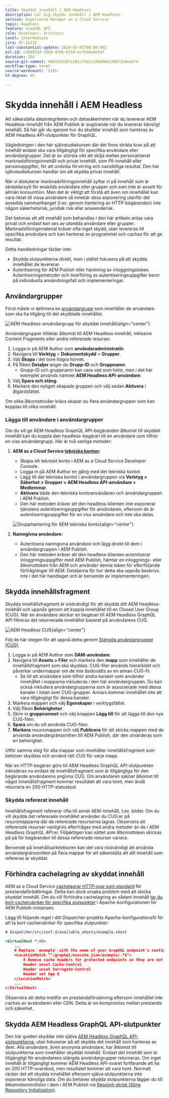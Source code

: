 ```yaml
---
title: Skyddat innehåll i AEM Headless
description: Lär dig skydda innehåll i AEM Headless.
version: Experience Manager as a Cloud Service
topic: Headless
feature: GraphQL API
role: Developer, Architect
level: Intermediate
jira: KT-15233
last-substantial-update: 2024-05-01T00:00:00Z
exl-id: c4b093d4-39b8-4f0b-b759-ecfbb6e9e54f
duration: 254
source-git-commit: 48433a5367c281cf5a1c106b08a1306f1b0e8ef4
workflow-type: tm+mt
source-wordcount: '1151'
ht-degree: 0%

---
```


# Skydda innehåll i AEM Headless

Att säkerställa dataintegriteten och datasäkerheten när du levererar AEM Headless-innehåll från AEM Publish är avgörande när du levererar känsligt innehåll. Så här går du igenom hur du skyddar innehåll som hanteras av AEM Headless API-slutpunkter för GraphQL.

Vägledningen i den här självstudiekursen där det finns strikta krav på att innehåll endast ska vara tillgängligt för specifika användare eller användargrupper. Det är av största vikt att skilja mellan personaliserat marknadsföringsinnehåll och privat innehåll, som PII-innehåll eller personuppgifter, för att undvika förvirring och oavsiktliga resultat. Den här självstudiekursen handlar om att skydda privat innehåll.

När vi diskuterar marknadsföringsinnehåll syftar vi på innehåll som är skräddarsytt för enskilda användare eller grupper och som inte är avsett för allmän konsumtion. Men det är viktigt att förstå att även om innehållet kan vara riktat till vissa användare så innebär dess exponering utanför det avsedda sammanhanget (t.ex. genom hantering av HTTP-begäranden) inte någon säkerhetsrisk, juridisk risk eller anseenderisk.

Det betonas att allt innehåll som behandlas i den här artikeln antas vara privat och endast kan ses av utsedda användare eller grupper. Marknadsföringsmaterial kräver ofta inget skydd, utan levereras till specifika användare och kan hanteras av programmet och cachas för att ge resultat.

Detta handledningar täcker inte:

- Skydda slutpunkterna direkt, men i stället fokusera på att skydda innehållet de levererar.
- Autentisering för AEM Publish eller hämtning av inloggningstoken. Autentiseringsmetoder och överföring av autentiseringsuppgifter beror på individuella användningsfall och implementeringar.

## Användargrupper

Först måste vi definiera en [användargrupp](https://experienceleague.adobe.com/sv/docs/experience-manager-learn/cloud-service/accessing/aem-users-groups-and-permissions) som innehåller de användare som ska ha tillgång till det skyddade innehållet.

![AEM Headless-användargrupp för skyddat innehåll](./assets/protected-content/user-groups.png){align="center"}

Användargrupper tilldelar åtkomst till AEM Headless-innehåll, inklusive Content Fragments eller andra refererade resurser.

1. Logga in på AEM Author som **användaradministratör**.
1. Navigera till **Verktyg** > **Dokumentskydd** > **Grupper**.
1. Välj **Skapa** i det övre högra hörnet.
1. På fliken **Detaljer** anger du **Grupp-ID** och **Gruppnamn**.
   - Grupp-ID och gruppnamn kan vara vad som helst, men i det här exemplet används namnet **AEM Headless API-användare**.
1. Välj **Spara och stäng**.
1. Markera den nyligen skapade gruppen och välj sedan **Aktivera** i åtgärdsfältet.

Om olika åtkomstnivåer krävs skapar du flera användargrupper som kan kopplas till olika innehåll.

### Lägga till användare i användargrupper

Om du vill ge AEM Headless GraphQL API-begäranden åtkomst till skyddat innehåll kan du koppla den headless-begäran till en användare som tillhör en viss användargrupp. Här är två vanliga metoder:

1. **AEM as a Cloud Service [tekniska konton](https://experienceleague.adobe.com/sv/docs/experience-manager-learn/getting-started-with-aem-headless/authentication/service-credentials):**
   - Skapa ett tekniskt konto i AEM as a Cloud Service Developer Console.
   - Logga in på AEM Author en gång med det tekniska kontot.
   - Lägg till det tekniska kontot i användargruppen via **Verktyg > Säkerhet > Grupper > AEM Headless API-användare > Medlemmar**.
   - **Aktivera** både den tekniska kontoanvändaren och användargruppen i AEM Publish.
   - Den här metoden kräver att den headless-klienten inte exponerar tjänstens autentiseringsuppgifter för användaren, eftersom de är autentiseringsuppgifter för en viss användare och inte ska delas.

   ![Grupphantering för AEM tekniska konto](./assets/protected-content/group-membership.png){align="center"}

2. **Namngivna användare:**
   - Autentisera namngivna användare och lägg direkt till dem i användargruppen i AEM Publish.
   - Den här metoden kräver att den headless-klienten autentiserar inloggningsuppgifter med AEM Publish, hämtar en inloggnings- eller åtkomsttoken från AEM och använder denna token för efterföljande förfrågningar till AEM. Detaljerna för hur detta ska uppnås beskrivs inte i det här handtaget och är beroende av implementeringen.

## Skydda innehållsfragment

Skydda innehållsfragment är nödvändigt för att skydda ditt AEM Headless-innehåll och uppnås genom att koppla innehållet till en Closed User Group (CUG). När en användare skickar en begäran till AEM Headless GraphQL API filtreras det returnerade innehållet baserat på användarens CUG.

![AEM Headless CUG](./assets/protected-content/cugs.png){align="center"}

Följ de här stegen för att uppnå detta genom [Stängda användargrupper (CUG)](https://experienceleague.adobe.com/sv/docs/experience-manager-learn/assets/advanced/closed-user-groups).

1. Logga in på AEM Author som **DAM-användare**.
2. Navigera till **Assets > Filer** och markera den **mapp** som innehåller de innehållsfragment som ska skyddas. CUG-filer används hierarkiskt och påverkar undermappar om de inte åsidosätts av en annan CUG-fil.
   - Se till att användare som tillhör andra kanaler som använder innehållet i mapparna inkluderas i den här användargruppen. Du kan också inkludera användargrupperna som är associerade med dessa kanaler i listan över CUG-grupper. Annars kommer innehållet inte att vara tillgängligt för dessa kanaler.
3. Markera mappen och välj **Egenskaper** i verktygsfältet.
4. Välj fliken **Behörigheter**.
5. Skriv in **gruppnamnet** och välj knappen **Lägg till** för att lägga till den nya CUG-filen.
6. **Spara** om du vill använda CUG-filen.
7. **Markera** resursmappen och välj **Publicera** för att skicka mappen med de använda användargränssnitten till AEM Publish, där den utvärderas som en behörighet.

Utför samma steg för alla mappar som innehåller innehållsfragment som behöver skyddas och använd rätt CUG för varje mapp.

När en HTTP-begäran görs till AEM Headless GraphQL API-slutpunkten inkluderas nu endast de innehållsfragment som är tillgängliga för den begärande användarens angivna CUG. Om användaren saknar åtkomst till något innehållsfragment kommer resultatet att vara tomt, men ändå returnera en 200 HTTP-statuskod.

### Skydda refererat innehåll

Innehållsfragment refererar ofta till annat AEM-innehåll, t.ex. bilder. Om du vill skydda det refererade innehållet använder du CUG:er på resursmapparna där de refererade resurserna lagras. Observera att refererade resurser vanligtvis efterfrågas med andra metoder än de i AEM Headless GraphQL API:er. Följaktligen kan sättet som åtkomsttoken skickas på på för begäranden till dessa refererade resurser variera.

Beroende på innehållsarkitekturen kan det vara nödvändigt att använda användargränssnitten på flera mappar för att säkerställa att allt innehåll som refereras är skyddat.

## Förhindra cachelagring av skyddat innehåll

AEM as a Cloud Service [cachelagrar HTTP-svar som standard](https://experienceleague.adobe.com/sv/docs/experience-manager-learn/cloud-service/caching/publish) för prestandaförbättringar. Detta kan dock orsaka problem med att skicka skyddat innehåll. Om du vill förhindra cachelagring av sådant innehåll [tar du bort cacherubriker för specifika slutpunkter](https://experienceleague.adobe.com/sv/docs/experience-manager-learn/cloud-service/caching/publish#how-to-customize-cache-rules-1) i Apache-konfigurationen för AEM Publish-instansen.

Lägg till följande regel i ditt Dispatcher-projekts Apache-konfigurationsfil för att ta bort cacherubriker för specifika slutpunkter:

```xml
# dispatcher/src/conf.d/available_vhosts/example.vhost

<VirtualHost *:80>
    ...
    # Replace `example` with the name of your GraphQL endpoint's configuration name.
    <LocationMatch "^/graphql/execute.json/example/.*$">
        # Remove cache headers for protected endpoints so they are not cached
        Header unset Cache-Control
        Header unset Surrogate-Control
        Header set Age 0
    </LocationMatch>
    ...
</VirtualHost>
```

Observera att detta medför en prestandaförsämring eftersom innehållet inte cachas av avsändaren eller CDN. Detta är en kompromiss mellan prestanda och säkerhet.

## Skydda AEM Headless GraphQL API-slutpunkter

Den här guiden skyddar inte själva [AEM Headless GraphQL API-slutpunkterna](https://experienceleague.adobe.com/sv/docs/experience-manager-cloud-service/content/headless/graphql-api/graphql-endpoint), utan fokuserar på att skydda det innehåll som hanteras av dem. Alla användare, även anonyma användare, har åtkomst till slutpunkterna som innehåller skyddat innehåll. Endast det innehåll som är tillgängligt för användarens stängda användargrupper returneras. Om inget innehåll är tillgängligt kommer AEM Headless API-svaret fortfarande att ha en 200 HTTP-svarskod, men resultatet kommer att vara tomt. Normalt räcker det att skydda innehållet eftersom själva slutpunkterna inte exponerar känsliga data. Om du behöver skydda slutpunkterna lägger du till åtkomstkontrollistor i dem i AEM Publish via [Repoinit-skript (Sling Repository Initialization)](https://sling.apache.org/documentation/bundles/repository-initialization.html#repoinit-parser-test-scenarios).
